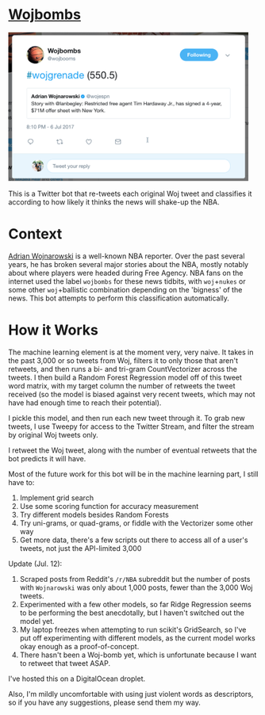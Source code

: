 [Wojbombs](https://www.twitter.com/wojbooms)
========

<a href="url"><img src="preview.png" height="300"></a>

This is a Twitter bot that re-tweets each original Woj tweet and classifies it according to how likely it thinks the news will shake-up the NBA.

Context
=======

[Adrian Wojnarowski](http://www.twitter.com/wojespn) is a well-known NBA reporter. Over the past several years, he has broken several major stories about the NBA, mostly notably about where players were headed during Free Agency. NBA fans on the internet used the label `wojbombs` for these news tidbits, with `woj`+`nukes` or some other `woj`+ballistic combination depending on the 'bigness' of the news. This bot attempts to perform this classification automatically. 

How it Works
============

The machine learning element is at the moment very, very naive. It takes in the past 3,000 or so tweets from Woj, filters it to only those that aren't retweets, and then runs a bi- and tri-gram CountVectorizer across the tweets. I then build a Random Forest Regression model off of this tweet word matrix, with my target column the number of retweets the tweet received (so the model is biased against very recent tweets, which may not have had enough time to reach their potential). 

I pickle this model, and then run each new tweet through it. To grab new tweets, I use Tweepy for access to the Twitter Stream, and filter the stream by original Woj tweets only.

I retweet the Woj tweet, along with the number of eventual retweets that the bot predicts it will have.

Most of the future work for this bot will be in the machine learning part, I still have to:
1. Implement grid search
2. Use some scoring function for accuracy measurement
3. Try different models besides Random Forests
4. Try uni-grams, or quad-grams, or fiddle with the Vectorizer some other way
5. Get more data, there's a few scripts out there to access all of a user's tweets, not just the API-limited 3,000

Update (Jul. 12):
1. Scraped posts from Reddit's `/r/NBA` subreddit but the number of posts with `Wojnarowski` was only about 1,000 posts, fewer than the 3,000 Woj tweets.
2. Experimented with a few other models, so far Ridge Regression seems to be performing the best anecdotally, but I haven't switched out the model yet.
3. My laptop freezes when attempting to run scikit's GridSearch, so I've put off experimenting with different models, as the current model works okay enough as a proof-of-concept.
4. There hasn't been a Woj-bomb yet, which is unfortunate because I want to retweet that tweet ASAP.

I've hosted this on a DigitalOcean droplet.

Also, I'm mildly uncomfortable with using just violent words as descriptors, so if you have any suggestions, please send them my way.
